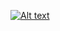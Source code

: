 [![Alt text](https://img.youtube.com/vi/8-lOCN_vJkI/0.jpg)](https://www.youtube.com/watch?v=8-lOCN_vJkI)
